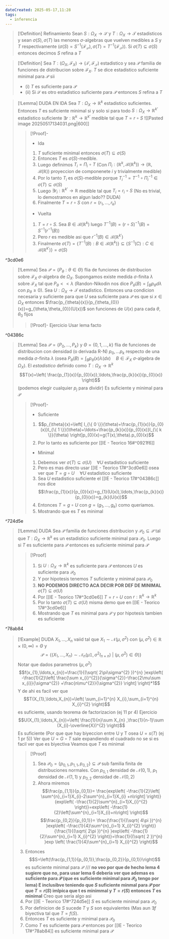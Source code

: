 ```yaml
---
dateCreated: 2025-05-17,11:28
tags:
  - inferencia
---
```


>[!Definition] Refinamiento
>Sean $S : \Omega_{X}\rightarrow \mathcal{S}$ y $T:\Omega_{X}\rightarrow \mathcal{T}$ estadisticos y sean $\sigma(S),\sigma(T)$ las menores $\sigma$-algebras que vuelven medibles a $S$ y $T$ respectivamente ($\sigma(S)=S^{-1}(\mathcal{F}_{\mathcal{S}}),\sigma(T)=T^{-1}(\mathcal{F}_{\mathcal{T}})$). 
>Si $\sigma(T)\subseteq \sigma(S)$ entonces decimos $S$ refina a $T$

>[!Definition]
>Sea ${} T : (\Omega_{X},\mathcal{F}_{X})\rightarrow (\mathcal{T},\mathcal{F}_{\mathcal{T}}) {}$ estadistico y sea $\mathcal{P}$ familia de funciones de distribucion sobre $\mathcal{F}_{X}$. $T$ se dice estadistico suficiente minimal para $\mathcal{P}$ sii
>- (i) $T$ es suficiente para $\mathcal{P}$
>- (ii) Si $\mathcal{S}$ es otro estadistico suficiente para $\mathcal{P}$ entonces $S$ refina a $T$


>[!Lemma] DUDA EN IDA
>Sea $T : \Omega_{X}\rightarrow \mathbb{R}^{k}$ estadistico suficientes. Entonces $T$ es suficiente minimal si y solo si para todo $S : \Omega_{X}\rightarrow \mathbb{R}^{k'}$ estadistico suficiente $\exists r: \mathbb{R}^{k}\rightarrow \mathbb{R}^{k'}$ medible tal que $T=r\circ S$ 
>![[Pasted image 20250517134031.png|600]]
>>[!Proof]-
>>- Ida
>>	1. $T$ suficiente minimal entonces $\sigma(T)\subseteq \sigma(S)$
>>	2. Entonces $T$ es $\sigma(S)$-medible. 
>>	3. Luego definimos $T_{i}=\Pi_{i}\circ T$ (Con $\Pi_{i}:(\mathbb{R}^{k},\mathcal{B}(\mathbb{R}^{k}))\rightarrow(\mathbb{R},\mathcal{B}(\mathbb{R}))$ proyeccion de componenete $i$ y trivialmente medible) 
>>	4. Por lo tanto $T_{i}$ es $\sigma(S)$-medible porque $T_{i}^{-1}=T^{-1}\circ\Pi_{i}^{-1}\in \sigma(T)\subseteq \sigma(S)$
>>	5. Luego $\exists r_{i} : \mathbb{R}^{k'}\rightarrow \mathbb{R}$ medible tal que $T_{i}=r_{i}\circ S$ (No es trivial, lo demostramos en algun lado?? DUDA) 
>>	6. Finalmente $T=r\circ S$ con $r=(r_{1},\ldots,r_{k})$
>>- Vuelta
>>	1. $T=r\circ S$. Sea $B\in \mathcal{B}(\mathbb{R}^{k})$ luego $T^{-1}(B)=(r\circ S)^{-1}(B)=S^{-1}(r^{-1}(B))$
>>	2. Pero $r$ es medible asi que $r^{-1}(B)\in \mathcal{B}(\mathbb{R}^{k'})$
>>	3. Finalmente $\sigma(T)=\{ T^{-1}(B):B\in \mathcal{B}(\mathbb{R}^{k}) \}\subseteq \{ S^{-1}(C):C\in \mathcal{B}(\mathbb{R}^{k'}) \}=\sigma(S)$

^3cd0e6

>[!Lemma]
>Sea $\mathcal{P}=\{ P_{\theta}: \theta\in \Theta\}$ flia de funciones de distribucion sobre $\mathcal{F}_{X}$ $\sigma$-algebra de $\Omega_{X}$. Supongamos existe medida $\sigma$-finita $\lambda$ sobre $\mathcal{F}_{X}$ tal que $P_{\theta}<<\lambda$ (Randon-Nikodin nos dice $P_{\theta}(B)=\int_{B}p_{\theta}d\lambda$ con $p_{\theta}\geq 0$).
>Sea $U:\Omega_{X}\rightarrow\mathcal{T}$ estadistico. Entonces una condicion necesaria y suficiente para que $U$ sea suficiente para $\mathcal{P}$ es que si $x\in \Omega_{X}$ entonces $\frac{p_{\theta}(x)}{p_{\theta_{0}}(x)}=g_{\theta,\theta_{0}}(U(x))$ son funciones de $U(x)$ para cada $\theta,\theta_{0}$ fijos
>>[!Proof]- Ejercicio
>>Usar lema facto

^04386c

>[!Lemma]
>Sea $\mathcal{P}=\{ P_{0},\ldots,P_{k} \}$ y $\Theta=\{ 0,1,\ldots,k \}$ flia de funciones de distribucion con densidad (o derivada R-N) $p_{0},\ldots p_{k}$ respecto de una medida $\sigma$-finita $\lambda$ (osea $P_{\theta}(B)=\int_{B}p_{\theta}(x)\lambda(dx)\quad B\in \mathcal{F}_{X}$ $\sigma$-algebra de $\Omega_{X}$). 
>El *estadistico* definido como $T : \Omega_{X}\rightarrow \mathbb{R}^{k}$ $$T(x)=\left( \frac{p_{1}(x)}{p_{0}(x)},\ldots,\frac{p_{k}(x)}{p_{0}(x)} \right)$$ (podemos elegir cualquier $p_{j}$ para dividir) Es suficiente y minimal para $\mathcal{P}$
>>[!Proof]-
>>- Suficiente
>>	1. $$p_{\theta}(x)=\left[ I_{\{ 0 \}}(\theta)+\frac{p_{1}(x)}{p_{0}(x)}I_{\{ 1 \}}(\theta)+\ldots+\frac{p_{k}(x)}{p_{0}(x)}I_{\{ k \}}(\theta) \right]p_{0}(x)=g(T(x),\theta).p_{0}(x)$$
>>	2. Por lo tanto es suficiente por [[IE - Teorico 16#^0921f6]]
>>- Minimal
>>	1. Debemos ver $\sigma(T)\subseteq \sigma(U)\quad\forall U$ estadistico suficiente
>>	2. Pero es mas directo usar [[IE - Teorico 17#^3cd0e6]] osea ver que $T=g\circ U\quad\forall U$ estadistico suficiente
>>	3. Sea $U$ estadistico suficiente el [[IE - Teorico 17#^04386c]] nos dice $$\frac{p_{1}(x)}{p_{0}(x)}=g_{1}(U(x)),\ldots,\frac{p_{k}(x)}{p_{0}(x)}=g_{k}(U(x))$$
>>	4. Entonces $T=g\circ U$ con $g=(g_{1},\ldots,g_{k})$ como queriamos.
>>	5. Mostrando que es $T$ es minimal

^724d5e

>[!Lemma] DUDA
>Sea $\mathcal{P}$ familia de funciones distribucion y $\mathcal{P}_{0}\subseteq \mathcal{P}$  tal que $T:\Omega_{X}\rightarrow\mathbb{R}^{k}$ es un estadistico suficiente minimal para $\mathcal{P}_{0}$. Luego si $T$ es suficiente para $\mathcal{P}$ entonces es suficiente minimal para $\mathcal{P}$
>>[!Proof]
>>1. Si $U:\Omega_{X}\rightarrow\mathbb{R}^{k}$ es suficiente para $\mathcal{P}$ entonces $U$ es suficiente para $\mathcal{P}_{0}$ 
>>2. Y por hipotesis tenemos $T$ suficiente y minimal para $\mathcal{P}_{0}$ 
>>3. **NO PODEMOS DIRECTO ACA DECIR POR DEF DE MINIMAL** $\sigma(T)\subseteq \sigma(U)$ 
>>4. Por [[IE - Teorico 17#^3cd0e6]] $T=r\circ U$ con $r : \mathbb{R}^{k}\rightarrow \mathbb{R}^{k}$ 
>>5. Por lo tanto $\sigma(T)\subseteq \sigma(U)$ misma demo que en [[IE - Teorico 17#^3cd0e6]]
>>6. Mostrando que $T$ es minimal para $\mathcal{P}$ y por hipotesis tambien es suficiente

^78ab84

>[!Example] DUDA
>$X_{1},\ldots,X_{n}$ vaiid tal que $X_{1}\sim \mathcal{N}(\mu,\sigma^{2})$ con $(\mu,\sigma^{2})\in \mathbb{R}\times(0,\infty)=\Theta$ y $$\mathcal{P}=\{ (X_{1},\ldots,X_{n})\sim\mathcal{N}_{n}(\mu\mathbb{1},\sigma^{2} I_{n\times n}) \ |\ (\mu,\sigma^{2})\in \Theta)\}$$
>Notar que dados parametros ${} (\mu,\sigma^{2}) {}$ $$f(x_{1},\ldots,x_{n})=\frac{1}{(\sqrt{ 2\pi\sigma^{2} })^{n} }exp\left( -\frac{1}{2}\left[ \frac{\sum x_{i}^{2}}{\sigma^{2}}-\frac{2\mu\sum x_{i}}{\sigma^{2}} +\frac{n\mu^{2}}{\sigma^{2}}  \right] \right)*1$$
>Y de ahi es facil ver que $$T(X_{1},\ldots,X_{n})=\left( \sum_{i=1}^{n}  X_{i},\sum_{i=1}^{n}  X_{i}^{2}   \right)$$es suficiente, usando teorema de factorizacion (ej 11 pr 4)
>Ejercicio $$U(X_{1},\ldots,X_{n})=\left( \frac{1}{n}\sum X_{n} ,\frac{1}{n-1}\sum (X_{i}-\overline{X})^{2} \right)$$
>Es suficiente (Por que que hay biyeccion entre U y T osea $U=s(T)$  (ej 1 pr 5))
>Ver que $U=G\circ T$ sale expandiendo el cuadrado no se si es facil ver que es biyectiva
>Veamos que $T$ es minimal
>>[!Proof]
>>1. Sea $\mathcal{P}_{0}=\{ p_{0,1},p_{1,1},p_{0,2} \}\subseteq \mathcal{P}$ sub familia finita de distribuciones normales. Con $p_{0,1}$ densidad de $\mathcal{N}(0,1)$, $p_{1}$ densidad de $\mathcal{N}(1,1)$ y $p_{0,2}$ densidad de $\mathcal{N}(0,2)$
>>2. Ahora miremos 
>$$\frac{p_{1,1}}{p_{0,1}}= \frac{exp\left( -\frac{1}{2}\left[ \sum^{n}_{i=1}X_{i}-2\sum^{n}_{i=1}X_{i}  +n\right] \right)}{exp\left( -\frac{1}{2}\sum^{n}_{i=1}X_{i}^{2} \right)}=exp\left( -\frac{1}{2}\left[\sum^{n}_{i=1}X_{i}+n\right] \right)$$
>$$\frac{p_{0,2}}{p_{0,1}}= \frac{\frac{1}{(\sqrt{ 4\pi })^{n} }exp\left( -\frac{1}{4}\sum^{n}_{i=1} X_{i}^{2} \right)}{\frac{1}{(\sqrt{ 2\pi })^{n} }exp\left( -\frac{1}{2}\sum^{n}_{i=1} X_{i}^{2} \right)}=\frac{1}{(\sqrt{ 2 })^{n} }exp \left( \frac{1}{4}\sum^{n}_{i=1} X_{i}^{2} \right)$$
>3. Entonces $$S=\left(\frac{p_{1,1}}{p_{0,1}},\frac{p_{0,2}}{p_{0,1}}\right)$$es suficiente minimal para $\mathcal{P}$ /// **no veo por que de hecho lema 4 sugiere que no, para usar lema 6 deberia ver que ademas es suficiente para $\mathcal{P}$ (que es suficiente minimal para $\mathcal{P}_{0}$ tengo por lema) E inclusibve teniendo que $S$ suficiente minmal para $\mathcal{P}$ por que $T=r(S)$ imlpica que t es minimmal y $T=r(S)$ entonces $T$ es minimal** 
>Creo que seria algo asi
>4. Por [[IE - Teorico 17#^724d5e]] $S$ es suficiente minimal para $\mathcal{P}_{0}$
>5. Por definicion de $S$ sucede $T$ y $S$ son equivalentes (Mas aun $\exists f$ biyectiva tal que $T=f(S)$. 
>6. Entonces $T$ es suficiente y minimal para $\mathcal{P}_{0}$ 
>7. Como $T$ es suficiente para $\mathcal{P}$ entonces por [[IE - Teorico 17#^78ab84]] es suficiente minimal para $\mathcal{P}$
